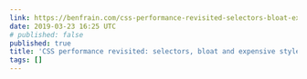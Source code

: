 ```yaml
---
link: https://benfrain.com/css-performance-revisited-selectors-bloat-expensive-styles/
date: 2019-03-23 16:25 UTC
# published: false
published: true
title: 'CSS performance revisited: selectors, bloat and expensive styles – Ben Frain'
tags: []
---
```



